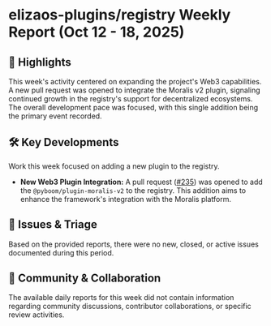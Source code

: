 # elizaos-plugins/registry Weekly Report (Oct 12 - 18, 2025)

## 🚀 Highlights
This week's activity centered on expanding the project's Web3 capabilities. A new pull request was opened to integrate the Moralis v2 plugin, signaling continued growth in the registry's support for decentralized ecosystems. The overall development pace was focused, with this single addition being the primary event recorded.

## 🛠️ Key Developments
Work this week focused on adding a new plugin to the registry.

- **New Web3 Plugin Integration:** A pull request ([#235](https://github.com/elizaos-plugins/registry/pull/235)) was opened to add the `@pyboom/plugin-moralis-v2` to the registry. This addition aims to enhance the framework's integration with the Moralis platform.

## 🐛 Issues & Triage
Based on the provided reports, there were no new, closed, or active issues documented during this period.

## 💬 Community & Collaboration
The available daily reports for this week did not contain information regarding community discussions, contributor collaborations, or specific review activities.